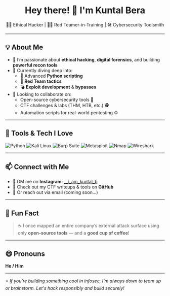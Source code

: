 <h1 align="center">Hey there! 👋 I'm Kuntal Bera</h1>

<p align="center">
  🕵️‍♂️ Ethical Hacker | 🧑‍💻 Red Teamer-in-Training | 🛠 Cybersecurity Toolsmith  
</p>

---

## 💡 About Me
- 🔐 I’m passionate about **ethical hacking**, **digital forensics**, and building **powerful recon tools**  
- 🧠 Currently diving deep into:
  - 🚀 Advanced **Python scripting**
  - 🎯 **Red Team tactics**
  - 💣 **Exploit development** & **bypasses**
- 🤝 Looking to collaborate on:
  - Open-source cybersecurity tools 🔧  
  - CTF challenges & labs (THM, HTB, etc.) 🕵️  
  - Automation scripts for real-world pentesting ⚙️

---

## 🧰 Tools & Tech I Love
![Python](https://img.shields.io/badge/Python-3670A0?style=for-the-badge&logo=python&logoColor=ffdd54)
![Kali Linux](https://img.shields.io/badge/Kali_Linux-557C94?style=for-the-badge&logo=kalilinux&logoColor=white)
![Burp Suite](https://img.shields.io/badge/Burp_Suite-orange?style=for-the-badge&logo=burpsuite&logoColor=white)
![Metasploit](https://img.shields.io/badge/Metasploit-000000?style=for-the-badge&logo=metasploit&logoColor=white)
![Nmap](https://img.shields.io/badge/Nmap-0078D6?style=for-the-badge)
![Wireshark](https://img.shields.io/badge/Wireshark-1679A7?style=for-the-badge&logo=wireshark&logoColor=white)

---

## 📫 Connect with Me

- 💬 DM me on **Instagram**: [__i_am_kuntal_b](https://www.instagram.com/__i_am_kuntal_b?utm_source=qr&igsh=MWJxMzdkY2htdWhhbQ==)  
- 🧠 Check out my CTF writeups & tools on **GitHub**  
- 💌 Or reach out via email (coming soon...)

---

## 👀 Fun Fact
> ☕ I once mapped an entire company’s external attack surface using only **open-source tools** — and a **good cup of coffee**!

---

## 😄 Pronouns
**He / Him**

---

⭐ *If you're building something cool in infosec, I'm always down to team up or brainstorm. Let's hack responsibly and build securely!*
